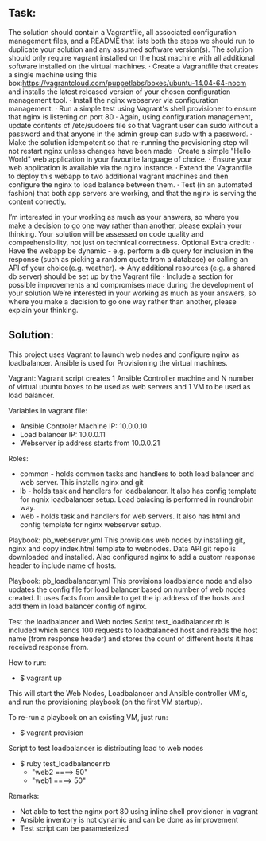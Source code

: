 Task:
--------------------------------
The solution should contain a Vagrantfile, all associated configuration management files, and a README that lists both the steps we should run to duplicate your solution and any assumed software version(s). The solution should only require vagrant installed on the  host machine with all additional software installed on the virtual machines. 
· Create a Vagrantfile that creates a single machine using this box:https://vagrantcloud.com/puppetlabs/boxes/ubuntu-14.04-64-nocm and installs the latest released version of your chosen configuration management tool. 
· Install the nginx webserver via configuration management. 
· Run a simple test using Vagrant's shell provisioner to ensure that nginx is listening on port 80 
· Again, using configuration management, update contents of /etc/sudoers file so that Vagrant user can sudo without a password and that anyone in the admin group can sudo with a password. 
· Make the solution idempotent so that re-running the provisioning step will not restart nginx unless changes have been made 
· Create a simple "Hello World" web application in your favourite language of choice. 
· Ensure your web application is available via the nginx instance. 
· Extend the Vagrantfile to deploy this webapp to two additional vagrant machines and then configure the nginx to load balance between them. 
· Test (in an automated fashion) that both app servers are working, and that the nginx is serving the content correctly. 

I’m interested in your working as much as your answers, so where you make a decision to go one way rather than another, please explain your thinking. Your solution will be assessed on code quality and comprehensibility, not just on technical correctness. Optional Extra credit: · Have the webapp be dynamic - e.g. perform a db query for inclusion in the response (such as picking a random quote from a database) or calling an API of your choice(e.g. weather). => Any additional resources (e.g. a shared db server) should be set up by the Vagrant file · Include a section for possible improvements and compromises made during the development of your solution We’re interested in your working as much as your answers, so where you make a decision to go one way rather than another, please explain your thinking.


Solution:
--------------------------------
This project uses Vagrant to launch web nodes and configure nginx as loadbalancer. Ansible is used for Provisioning the virtual machines.

Vagrant: Vagrant script creates 1 Ansible Controller machine and N number of virtual ubuntu boxes to be used as web servers and 1 VM to be used as load balancer. 

Variables in vagrant file:
- Ansible Controler Machine IP: 10.0.0.10
- Load balancer IP: 10.0.0.11 
- Webserver ip address starts from 10.0.0.21

Roles:
- common - holds common tasks and handlers to both load balancer and web server. This installs nginx and git
- lb - holds task and handlers for loadbalancer. It also has config template for ngnix loadbalancer setup. Load balacing is performed in roundrobin way. 
- web - holds task and handlers for web servers. It also has html and config template for nginx webserver setup.

Playbook: pb_webserver.yml
This provisions web nodes by installing git, nginx and copy index.html template to webnodes. Data API git repo is downloaded and installed. Also configured nginx to add a custom response header to include name of hosts.

Playbook: pb_loadbalancer.yml 
This provisions loadbalance node and also updates the config file for load balancer based on number of web nodes created. It uses facts from ansible to get the ip address of the hosts and add them in load balancer config of nginx.

Test the loadbalancer and Web nodes
Script test_loadbalancer.rb is included which sends 100 requests to loadbalanced host and reads the host name (from response header) and stores the count of different hosts it has received response from.

How to run:
- $ vagrant up 

This will start the Web Nodes, Loadbalancer and Ansible controller VM's, and run the provisioning playbook (on the first VM startup).

To re-run a playbook on an existing VM, just run:
- $ vagrant provision

Script to test loadbalancer is distributing load to web nodes 
- $ ruby test_loadbalancer.rb
  - "web2 ====>  50"
  - "web1 ====>  50"

Remarks:
- Not able to test the nginx port 80 using inline shell provisioner in vagrant
- Ansible inventory is not dynamic and can be done as improvement 
- Test script can be parameterized